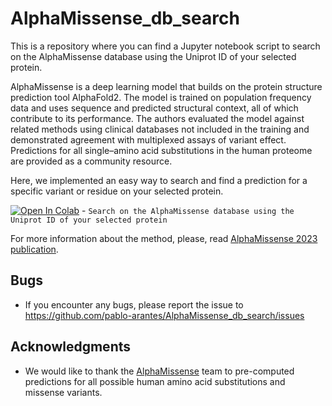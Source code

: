 # AlphaMissense_db_search

This is a repository where you can find a Jupyter notebook script to search on the AlphaMissense database using the Uniprot ID of your selected protein. 

AlphaMissense is a deep learning model that builds on the protein structure prediction tool AlphaFold2. The model is trained on population frequency data and uses sequence and predicted structural context, all of which contribute to its performance. The authors evaluated the model against related methods using clinical databases not included in the training and demonstrated agreement with multiplexed assays of variant effect. Predictions for all single–amino acid substitutions in the human proteome are provided as a community resource. 

Here, we implemented an easy way to search and find a prediction for a specific variant or residue on your selected protein.

[![Open In Colab](https://colab.research.google.com/assets/colab-badge.svg)](https://colab.research.google.com/github/pablo-arantes/AlphaMissense_db_search/blob/main/AlphaMissense_db_search.ipynb)  - `Search on the AlphaMissense database using the Uniprot ID of your selected protein`

For more information about the method, please, read [AlphaMissense 2023 publication](https://www.science.org/doi/10.1126/science.adg7492).
 
## Bugs
- If you encounter any bugs, please report the issue to https://github.com/pablo-arantes/AlphaMissense_db_search/issues

## Acknowledgments
- We would like to thank the [AlphaMissense](https://github.com/google-deepmind/alphamissense) team to pre-computed predictions for all possible human amino acid substitutions and missense variants.
